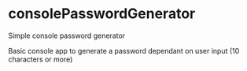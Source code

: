 # consolePasswordGenerator
Simple console password generator

Basic console app to generate a password dependant on user input (10 characters or more)
